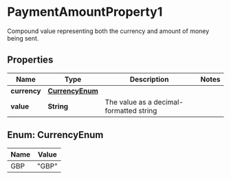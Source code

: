 

# PaymentAmountProperty1

Compound value representing both the currency and amount of money being sent.

## Properties

| Name | Type | Description | Notes |
|------------ | ------------- | ------------- | -------------|
|**currency** | [**CurrencyEnum**](#CurrencyEnum) |  |  |
|**value** | **String** | The value as a decimal-formatted string |  |



## Enum: CurrencyEnum

| Name | Value |
|---- | -----|
| GBP | &quot;GBP&quot; |



